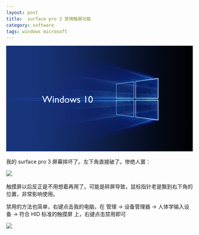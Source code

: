 ```yaml
---
layout: post
title:  surface pro 3 禁用触屏功能
category: software
tags: windows microsoft
---
```


![](/assets/img/windows.jpg)

我的 surface pro 3 屏幕摔坏了。左下角直接破了。惨绝人寰：

![](http://7vigrt.com1.z0.glb.clouddn.com/blog/pic/201705/20170531201750.jpg)

触摸屏以后反正是不用想着再用了。可能是碎屏导致，鼠标指针老是飘到右下角的位置，非常影响使用。

禁用的方法也简单，右键点击我的电脑，在 管理 -> 设备管理器 -> 人体学输入设备 -> 符合 HID 标准的触摸屏 上，右键点击禁用即可

![](http://7vigrt.com1.z0.glb.clouddn.com/blog/pic/201705/20170531202651.jpg)